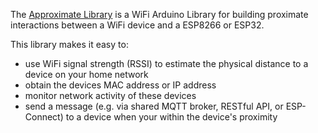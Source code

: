 
The [Approximate Library][01] is a WiFi Arduino Library for building proximate interactions
between a WiFi device and a ESP8266 or ESP32.

This library makes it easy to:

* use WiFi signal strength (RSSI) to estimate the physical distance to a device on your home network
* obtain the devices MAC address or IP address
* monitor network activity of these devices
* send a message (e.g. via shared MQTT broker, RESTful API, or ESP-Connect) to a device when your within the device's proximity



[01]:https://github.com/davidchatting/Approximate
